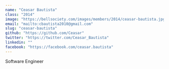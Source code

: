 ```yaml
---
name: "Ceasar Bautista"
class: "2014"
image: "https://bellsociety.com/images/members/2014/ceasar-bautista.jpg"
email: "mailto:cbautista2010@gmail.com"
slug: "ceasar-bautista"
github: "https://github.com/Ceasar"
twitter: "https://twitter.com/Ceasar_Bautista"
linkedin: ""
facebook: "https://facebook.com/ceasar.bautista"
---
```

Software Engineer